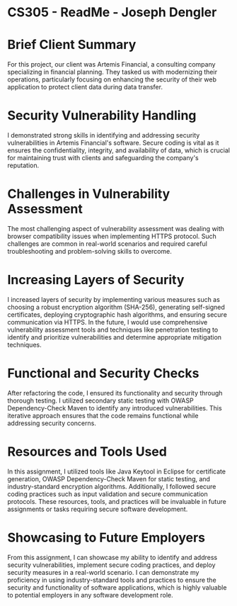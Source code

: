 # CS305 - ReadMe - Joseph Dengler
# Brief Client Summary
For this project, our client was Artemis Financial, a consulting company specializing in financial planning. They tasked us with modernizing their operations, particularly focusing on enhancing the security of their web application to protect client data during data transfer.

# Security Vulnerability Handling
I demonstrated strong skills in identifying and addressing security vulnerabilities in Artemis Financial's software. Secure coding is vital as it ensures the confidentiality, integrity, and availability of data, which is crucial for maintaining trust with clients and safeguarding the company's reputation.

# Challenges in Vulnerability Assessment
The most challenging aspect of vulnerability assessment was dealing with browser compatibility issues when implementing HTTPS protocol. Such challenges are common in real-world scenarios and required careful troubleshooting and problem-solving skills to overcome.

# Increasing Layers of Security
I increased layers of security by implementing various measures such as choosing a robust encryption algorithm (SHA-256), generating self-signed certificates, deploying cryptographic hash algorithms, and ensuring secure communication via HTTPS. In the future, I would use comprehensive vulnerability assessment tools and techniques like penetration testing to identify and prioritize vulnerabilities and determine appropriate mitigation techniques.

# Functional and Security Checks
After refactoring the code, I ensured its functionality and security through thorough testing. I utilized secondary static testing with OWASP Dependency-Check Maven to identify any introduced vulnerabilities. This iterative approach ensures that the code remains functional while addressing security concerns.

# Resources and Tools Used
In this assignment, I utilized tools like Java Keytool in Eclipse for certificate generation, OWASP Dependency-Check Maven for static testing, and industry-standard encryption algorithms. Additionally, I followed secure coding practices such as input validation and secure communication protocols. These resources, tools, and practices will be invaluable in future assignments or tasks requiring secure software development.

# Showcasing to Future Employers
From this assignment, I can showcase my ability to identify and address security vulnerabilities, implement secure coding practices, and deploy security measures in a real-world scenario. I can demonstrate my proficiency in using industry-standard tools and practices to ensure the security and functionality of software applications, which is highly valuable to potential employers in any software development role.
